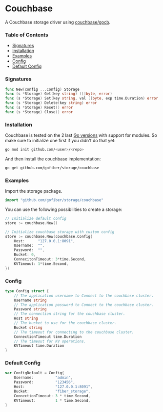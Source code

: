 # Couchbase

A Couchbase storage driver using [couchbase/gocb](https://github.com/couchbase/gocb).

### Table of Contents
- [Signatures](#signatures)
- [Installation](#installation)
- [Examples](#examples)
- [Config](#config)
- [Default Config](#default-config)

### Signatures
```go
func New(config ...Config) Storage
func (s *Storage) Get(key string) ([]byte, error)
func (s *Storage) Set(key string, val []byte, exp time.Duration) error
func (s *Storage) Delete(key string) error
func (s *Storage) Reset() error
func (s *Storage) Close() error
```
### Installation
Couchbase is tested on the 2 last [Go versions](https://golang.org/dl/) with support for modules. So make sure to initialize one first if you didn't do that yet:
```bash
go mod init github.com/<user>/<repo>
```
And then install the couchbase implementation:
```bash
go get github.com/gofiber/storage/couchbase
```

### Examples
Import the storage package.
```go
import "github.com/gofiber/storage/couchbase"
```

You can use the following possibilities to create a storage:
```go
// Initialize default config
store := couchbase.New()

// Initialize couchbase storage with custom config
store := couchbase.New(couchbase.Config{
	Host:      "127.0.0.1:8091",
	Username:  "",
	Password:  "",
	Bucket: 0,
	ConnecitonTimeout: 3*time.Second,
	KVTimeout: 1*time.Second,
})
```

### Config
```go
type Config struct {
    // The application username to Connect to the couchbase cluster.
    Username string
    // The application password to Connect to the couchbase cluster.
    Password string
    // The connection string for the couchbase cluster.
    Host string
    // The bucket to use for the couchbase cluster.
    Bucket string
    // The timeout for connecting to the couchbase cluster.
    ConnectionTimeout time.Duration
    // The timeout for KV operations.
    KVTimeout time.Duration
}
```

### Default Config
```go
var ConfigDefault = Config{
    Username:          "admin",
    Password:          "123456",
    Host:              "127.0.0.1:8091",
    Bucket:            "fiber_storage",
    ConnectionTimeout: 3 * time.Second,
    KVTimeout:         1 * time.Second,
}
```
